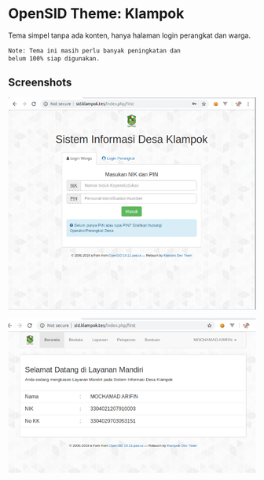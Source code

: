 # OpenSID Theme: Klampok

Tema simpel tanpa ada konten, hanya halaman login perangkat dan warga.

    Note: Tema ini masih perlu banyak peningkatan dan
    belum 100% siap digunakan.

## Screenshots

![home](screenshot/home.png)

![home-warga](screenshot/home-warga.png)
